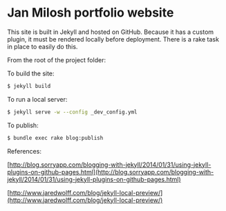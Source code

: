 # Jan Milosh portfolio website

This site is built in Jekyll and hosted on GitHub. Because it has a custom plugin, it must be rendered locally before deployment. There is a rake task in place to easily do this.

From the root of the project folder:

To build the site:

```sh
$ jekyll build
```

To run a local server:

```sh
$ jekyll serve -w --config _dev_config.yml
```

To publish:

```sh
$ bundle exec rake blog:publish
 ```

References:

[http://blog.sorryapp.com/blogging-with-jekyll/2014/01/31/using-jekyll-plugins-on-github-pages.html](http://blog.sorryapp.com/blogging-with-jekyll/2014/01/31/using-jekyll-plugins-on-github-pages.html)

[http://www.jaredwolff.com/blog/jekyll-local-preview/](http://www.jaredwolff.com/blog/jekyll-local-preview/)

